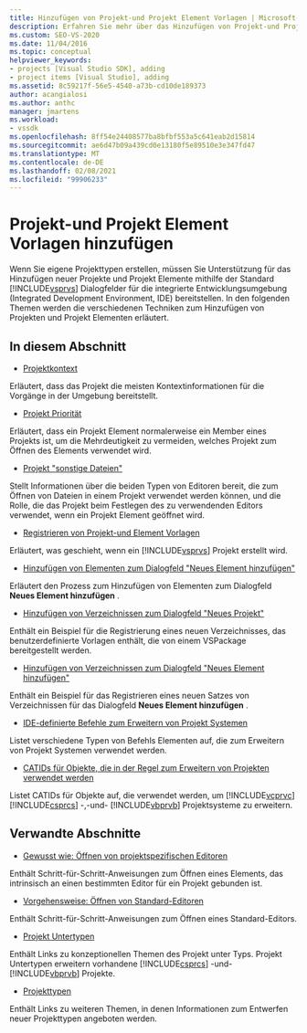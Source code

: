 ```yaml
---
title: Hinzufügen von Projekt-und Projekt Element Vorlagen | Microsoft-Dokumentation
description: Erfahren Sie mehr über das Hinzufügen von Projekt-und Projekt Element Vorlagen zu den Dialogfeldern in der integrierten Entwicklungsumgebung (IDE) von Visual Studio.
ms.custom: SEO-VS-2020
ms.date: 11/04/2016
ms.topic: conceptual
helpviewer_keywords:
- projects [Visual Studio SDK], adding
- project items [Visual Studio], adding
ms.assetid: 8c59217f-56e5-4540-a73b-cd10de189373
author: acangialosi
ms.author: anthc
manager: jmartens
ms.workload:
- vssdk
ms.openlocfilehash: 8ff54e24408577ba8bfbf553a5c641eab2d15814
ms.sourcegitcommit: ae6d47b09a439cd0e13180f5e89510e3e347fd47
ms.translationtype: MT
ms.contentlocale: de-DE
ms.lasthandoff: 02/08/2021
ms.locfileid: "99906233"
---
```

# <a name="add-project-and-project-item-templates"></a>Projekt-und Projekt Element Vorlagen hinzufügen
Wenn Sie eigene Projekttypen erstellen, müssen Sie Unterstützung für das Hinzufügen neuer Projekte und Projekt Elemente mithilfe der Standard [!INCLUDE[vsprvs](../../code-quality/includes/vsprvs_md.md)] Dialogfelder für die integrierte Entwicklungsumgebung (Integrated Development Environment, IDE) bereitstellen. In den folgenden Themen werden die verschiedenen Techniken zum Hinzufügen von Projekten und Projekt Elementen erläutert.

## <a name="in-this-section"></a>In diesem Abschnitt
- [Projektkontext](../../extensibility/internals/project-context.md)

 Erläutert, dass das Projekt die meisten Kontextinformationen für die Vorgänge in der Umgebung bereitstellt.

- [Projekt Priorität](../../extensibility/internals/project-priority.md)

 Erläutert, dass ein Projekt Element normalerweise ein Member eines Projekts ist, um die Mehrdeutigkeit zu vermeiden, welches Projekt zum Öffnen des Elements verwendet wird.

- [Projekt "sonstige Dateien"](../../extensibility/internals/miscellaneous-files-project.md)

 Stellt Informationen über die beiden Typen von Editoren bereit, die zum Öffnen von Dateien in einem Projekt verwendet werden können, und die Rolle, die das Projekt beim Festlegen des zu verwendenden Editors verwendet, wenn ein Projekt Element geöffnet wird.

- [Registrieren von Projekt-und Element Vorlagen](../../extensibility/internals/registering-project-and-item-templates.md)

 Erläutert, was geschieht, wenn ein [!INCLUDE[vsprvs](../../code-quality/includes/vsprvs_md.md)] Projekt erstellt wird.

- [Hinzufügen von Elementen zum Dialogfeld "Neues Element hinzufügen"](../../extensibility/internals/adding-items-to-the-add-new-item-dialog-boxes.md)

 Erläutert den Prozess zum Hinzufügen von Elementen zum Dialogfeld **Neues Element hinzufügen** .

- [Hinzufügen von Verzeichnissen zum Dialogfeld "Neues Projekt"](../../extensibility/internals/adding-directories-to-the-new-project-dialog-box.md)

 Enthält ein Beispiel für die Registrierung eines neuen Verzeichnisses, das benutzerdefinierte Vorlagen enthält, die von einem VSPackage bereitgestellt werden.

- [Hinzufügen von Verzeichnissen zum Dialogfeld "Neues Element hinzufügen"](../../extensibility/internals/adding-directories-to-the-add-new-item-dialog-box.md)

 Enthält ein Beispiel für das Registrieren eines neuen Satzes von Verzeichnissen für das Dialogfeld **Neues Element hinzufügen** .

- [IDE-definierte Befehle zum Erweitern von Projekt Systemen](../../extensibility/internals/ide-defined-commands-for-extending-project-systems.md)

 Listet verschiedene Typen von Befehls Elementen auf, die zum Erweitern von Projekt Systemen verwendet werden.

- [CATIDs für Objekte, die in der Regel zum Erweitern von Projekten verwendet werden](../../extensibility/internals/catids-for-objects-that-are-typically-used-to-extend-projects.md)

 Listet CATIDs für Objekte auf, die verwendet werden, um [!INCLUDE[vcprvc](../../code-quality/includes/vcprvc_md.md)] [!INCLUDE[csprcs](../../data-tools/includes/csprcs_md.md)] -,-und- [!INCLUDE[vbprvb](../../code-quality/includes/vbprvb_md.md)] Projektsysteme zu erweitern.

## <a name="related-sections"></a>Verwandte Abschnitte
- [Gewusst wie: Öffnen von projektspezifischen Editoren](../../extensibility/how-to-open-project-specific-editors.md)

 Enthält Schritt-für-Schritt-Anweisungen zum Öffnen eines Elements, das intrinsisch an einen bestimmten Editor für ein Projekt gebunden ist.

- [Vorgehensweise: Öffnen von Standard-Editoren](../../extensibility/how-to-open-standard-editors.md)

 Enthält Schritt-für-Schritt-Anweisungen zum Öffnen eines Standard-Editors.

- [Projekt Untertypen](../../extensibility/internals/project-subtypes.md)

 Enthält Links zu konzeptionellen Themen des Projekt unter Typs. Projekt Untertypen erweitern vorhandene [!INCLUDE[csprcs](../../data-tools/includes/csprcs_md.md)] -und- [!INCLUDE[vbprvb](../../code-quality/includes/vbprvb_md.md)] Projekte.

- [Projekttypen](../../extensibility/internals/project-types.md)

 Enthält Links zu weiteren Themen, in denen Informationen zum Entwerfen neuer Projekttypen angeboten werden.
